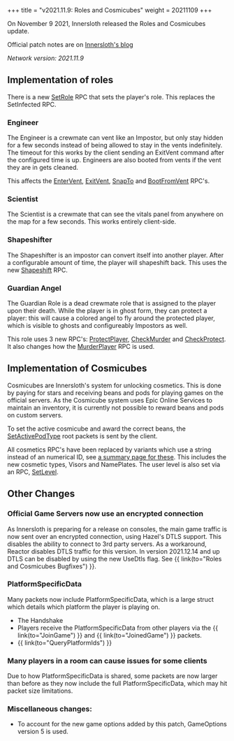 +++
title = "v2021.11.9: Roles and Cosmicubes"
weight = 20211109
+++

On November 9 2021, Innersloth released the Roles and Cosmicubes update.

Official patch notes are on [Innersloth's blog](https://www.innersloth.com/new-roles-cosmicubes-out-now-emergency-meeting-33/)

_Network version: 2021.11.9_

## Implementation of roles

There is a new [SetRole](@/networking/rpc/44_setrole.md) RPC that sets the player's role. This replaces the SetInfected RPC.

### Engineer

The Engineer is a crewmate can vent like an Impostor, but only stay hidden for a few seconds instead of being allowed to stay in the vents indefinitely. The timeout for this works by the client sending an ExitVent command after the configured time is up. Engineers are also booted from vents if the vent they are in gets cleaned.

This affects the [EnterVent](@/networking/rpc/19_entervent.md), [ExitVent](@/networking/rpc/20_exitvent.md), [SnapTo](@/networking/rpc/21_snapto.md) and [BootFromVent](@/networking/rpc/34_bootfromvent.md) RPC's.

### Scientist

The Scientist is a crewmate that can see the vitals panel from anywhere on the map for a few seconds. This works entirely client-side.

### Shapeshifter

The Shapeshifter is an impostor can convert itself into another player. After a configurable amount of time, the player will shapeshift back. This uses the new [Shapeshift](@/networking/rpc/46_shapeshift.md) RPC.

### Guardian Angel

The Guardian Role is a dead crewmate role that is assigned to the player upon their death. While the player is in ghost form, they can protect a player: this will cause a colored angel to fly around the protected player, which is visible to ghosts and configureably Impostors as well.

This role uses 3 new RPC's: [ProtectPlayer](@/networking/rpc/45_protectplayer.md), [CheckMurder](@/networking/rpc/47_checkmurder.md) and [CheckProtect](@/networking/rpc/48_checkprotect.md). It also changes how the [MurderPlayer](@/networking/rpc/12_murderplayer.md) RPC is used.

## Implementation of Cosmicubes

Cosmicubes are Innersloth's system for unlocking cosmetics. This is done by paying for stars and receiving beans and pods for playing games on the official servers.
As the Cosmicube system uses Epic Online Services to maintain an inventory, it is currently not possible to reward beans and pods on custom servers.

To set the active cosmicube and award the correct beans, the [SetActivePodType](@/networking/rootmessages/21_setactivepodtype.md) root packets is sent by the client.

All cosmetics RPC's have been replaced by variants which use a string instead of an numerical ID, see [a summary page for these](@/networking/rpc/39_43_setcosmeticsstr.md). This includes the new cosmetic types, Visors and NamePlates. The user level is also set via an RPC, [SetLevel](@/networking/rpc/38_setlevel.md).

## Other Changes

### Official Game Servers now use an encrypted connection

As Innersloth is preparing for a release on consoles, the main game traffic is now sent over an encrypted connection, using Hazel's DTLS support. This disables the ability to connect to 3rd party servers. As a workaround, Reactor disables DTLS traffic for this version. In version 2021.12.14 and up DTLS can be disabled by using the new UseDtls flag. See {{ link(to="Roles and Cosmicubes Bugfixes") }}.

### PlatformSpecificData

Many packets now include PlatformSpecificData, which is a large struct which details which platform the player is playing on.

- The Handshake
- Players receive the PlatformSpecificData from other players via the {{ link(to="JoinGame") }} and {{ link(to="JoinedGame") }} packets.
- {{ link(to="QueryPlatformIds") }}

### Many players in a room can cause issues for some clients

Due to how PlatformSpecificData is shared, some packets are now larger than before as they now include the full PlatformSpecificData, which may hit packet size limitations.

### Miscellaneous changes:

- To account for the new game options added by this patch, GameOptions version 5 is used.
